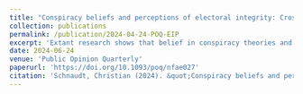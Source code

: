 ```yaml
---
title: "Conspiracy beliefs and perceptions of electoral integrity: Cross-national evidence from 29 countries  (peer-reviewed journal article)"
collection: publications
permalink: /publication/2024-04-24-POQ-EIP
excerpt: 'Extant research shows that belief in conspiracy theories and conspiratorial thinking are negatively related to citizens´ perceptions about the fairness and integrity of elections. However, by exclusively focusing on the United States as only one important empirical case, previous studies have left unanswered crucial questions on the scope, generalizability, and context dependency of their empirical findings. In this research note, I aim to fill this void by providing first empirical evidence on the relationship between conspiracy beliefs and electoral-integrity perceptions across twenty-nine countries. Using high-quality individual-level data from the European Social Survey enriched with contextual-level data on the quality of elections taken from the Varieties of Democracy Project, the findings from linear mixed-effects regression models reveal that (1) conspiracy beliefs are negatively related to citizens´ evaluations concerning the integrity of national elections; (2) the specific strength of the observed individual-level relationship varies substantially across countries; and (3) the relationship between conspiracy beliefs and individual electoral-integrity perceptions depends on the contextual-level quality and integrity of elections across countries. Specifically, the results indicate that the negative relationship between conspiracy beliefs and electoral-integrity perceptions is strongest in contexts in which the actual quality of elections is high, and in which citizens have little reason to (seriously) doubt the integrity of the electoral process. These findings provide an important and hitherto missing cross-national and multilevel perspective on the nexus between individual conspiracy beliefs and electoral-integrity perceptions, highlighting that the "conspiratorial challenge" to electoral legitimacy in contemporary democracies is real and more than an "American affliction."'
date: 2024-06-24
venue: 'Public Opinion Quarterly'
paperurl: 'https://doi.org/10.1093/poq/nfae027'
citation: 'Schnaudt, Christian (2024). &quot;Conspiracy beliefs and perceptions of electoral integrity: Cross-national evidence from 29 countries.&quot; <i>Public Opinion Quarterly</i> 88 (SI), 814-827.'
---
```

